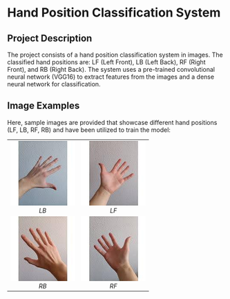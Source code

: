 # Hand Position Classification System

## Project Description

The project consists of a hand position classification system in images. The classified hand positions are: LF (Left Front), LB (Left Back), RF (Right Front), and RB (Right Back). The system uses a pre-trained convolutional neural network (VGG16) to extract features from the images and a dense neural network for classification.

## Image Examples

Here, sample images are provided that showcase different hand positions (LF, LB, RF, RB) and have been utilized to train the model:

<div align="center">
  <table align="center">
    <tr>
      <td align="center"><img src="examples/0147.jpeg" alt="LB"><br><em>LB</em></td>
      <td align="center"><img src="examples/0148.jpeg" alt="LF"><br><em>LF</em></td>
    </tr>
    <tr>
      <td align="center"><img src="examples/0149.jpeg" alt="RB"><br><em>RB</em></td>
      <td align="center"><img src="examples/0150.jpeg" alt="RF"><br><em>RF</em></td>
    </tr>
  </table>
</div>

